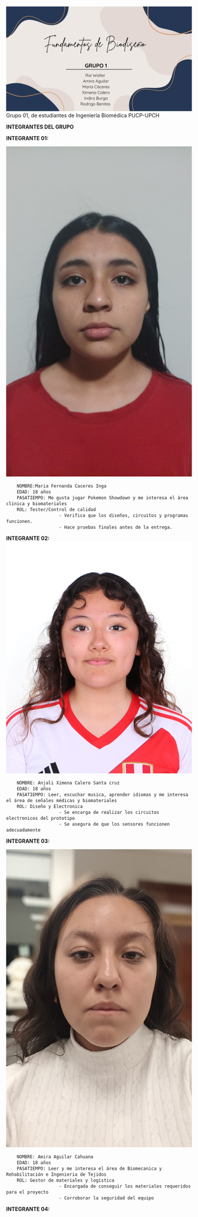 ![Caratula de funbio](Imagenes/Trabajo%20funbio.png)
        Grupo 01, de estudiantes de Ingeniería Biomédica PUCP-UPCH
    
  **INTEGRANTES DEL GRUPO**

  
  **INTEGRANTE 01:**

![Caratula de funbio](https://github.com/mariaCaceresI/Funbio/blob/02a4ef82fed15c671fd9cb9f321e02f73b27d67d/Imagenes/WhatsApp%20Image%202025-08-20%20at%205.26.59%20PM.jpeg)

        NOMBRE:Maria Fernanda Caceres Inga
        EDAD: 18 años
        PASATIEMPO: Me gusta jugar Pokemon Showdown y me interesa el área clínica y biomateriales
        ROL: Tester/Control de calidad
                        - Verifica que los diseños, circuitos y programas funcionen.
                        - Hace pruebas finales antes de la entrega. 


**INTEGRANTE 02:**
![Integrante 2](https://github.com/mariaCaceresI/Funbio/blob/1a84b8f9a806eccc62b51eb6023a96a4468e42a5/Imagenes/IMG-20231002-WA0022.jpg)

        NOMBRE: Anjali Ximena Calero Santa cruz
        EDAD: 18 años
        PASATIEMPO: Leer, escuchar musica, aprender idiomas y me interesa el área de señales médicas y biomateriales
        ROL: Diseño y Electronica
                        - Se encarga de realizar los circuitos electronicos del prototipo
                        - Se asegura de que los sensores funcionen adecuadamente


**INTEGRANTE 03:**

![Integrante 3](https://github.com/mariaCaceresI/Funbio/blob/9065d5cbbea22f476034c20bdb774e5bd9642a36/Imagenes/WhatsApp%20Image%202025-08-20%20at%205.40.10%20PM.jpeg)

        NOMBRE: Amira Aguilar Cahuana
        EDAD: 18 años
        PASATIEMPO: Leer y me interesa el área de Biomecanica y Rehabilitación e Ingenieria de Tejidos
        ROL: Gestor de materiales y logistica
                        - Encargada de conseguir los materiales requeridos para el proyecto
                        - Corroborar la seguridad del equipo 


**INTEGRANTE 04:**


                        








